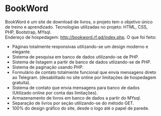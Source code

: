 # BookWord
 BookWord é um site de download de livros, o projeto tem o objetivo único de treino e aprendizado.
 Tecnologias utilizadas no projeto: HTML, CSS, PHP, Bootstrap, MYsql. <br>
 Endereço de hospedagem: http://bookword.rf.gd/index.php.
 O que foi feito:
 - Páginas totalmente responsivas utilizando-se um design moderno e elegante.
 - Sistema de pesquisa em banco de dados utilizando-se de PHP.
 - Sistema de listagem a partir de banco de dados utlizando-se de PHP.
 - Sistema de paginação usando PHP.
 - Formulário de contato totalmente funcional que envia mensagens direto ao Telegram. (desabilitado no site online por limitações de hospedagem gratuita).
 - Sistema de contato que envia mensagens para banco de dados (Utilizado online por conta das limitações).
 - Armazenamento de livros em banco de dados a partir do MYsql.
 - Separação de livros por seção utilizando-se do método GET.
 - 100% do design gráfico do site, desde o logo até o papel de parede.




